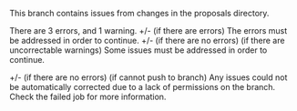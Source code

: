 This branch contains issues from changes in the proposals directory.

There are 3 errors, and 1 warning.
+/- (if there are errors) The errors must be addressed in order to continue.
+/- (if there are no errors) (if there are uncorrectable warnings) Some issues must be addressed in order to continue.

+/- (if there are no errors) (if cannot push to branch) Any issues could not be automatically corrected due to a lack of permissions on the branch.
Check the failed job for more information.